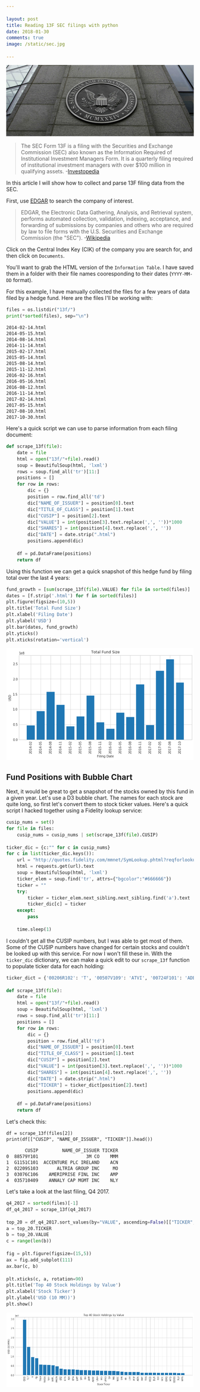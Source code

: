 ```yaml
---

layout: post
title: Reading 13F SEC filings with python
date: 2018-01-30
comments: true
image: /static/sec.jpg

---
```


![jpg](/static/sec.jpg)

> The SEC Form 13F is a filing with the Securities and Exchange Commission (SEC) also known as the Information Required of Institutional Investment Managers Form. It is a quarterly filing required of institutional investment managers with over $100 million in qualifying assets. -[Investopedia](https://www.investopedia.com/terms/f/form-13f.asp)

In this article I will show how to collect and parse 13F filing data from the SEC. 

First, use [EDGAR](https://www.sec.gov/edgar/searchedgar/companysearch.html) to search the company of interest. 

> EDGAR, the Electronic Data Gathering, Analysis, and Retrieval system, performs automated collection, validation, indexing, acceptance, and forwarding of submissions by companies and others who are required by law to file forms with the U.S. Securities and Exchange Commission (the "SEC"). -[Wikipedia](https://en.wikipedia.org/wiki/EDGAR)

Click on the Central Index Key (CIK) of the company you are search for, and then click on `Documents`. 

You'll want to grab the HTML version of the `Information Table`. I have saved them in a folder with their file names cooresponding to their dates (`YYYY-MM-DD` format). 

For this example, I have manually collected the files for a few years of data filed by a hedge fund. Here are the files I'll be working with: 

```python
files = os.listdir("13f/")
print(*sorted(files), sep="\n")
```
```
2014-02-14.html
2014-05-15.html
2014-08-14.html
2014-11-14.html
2015-02-17.html
2015-05-14.html
2015-08-14.html
2015-11-12.html
2016-02-16.html
2016-05-16.html
2016-08-12.html
2016-11-14.html
2017-02-14.html
2017-05-15.html
2017-08-10.html
2017-10-30.html
```

Here's a quick script we can use to parse information from each filing document: 

```python
def scrape_13f(file):
    date = file
    html = open("13f/"+file).read()
    soup = BeautifulSoup(html, 'lxml')
    rows = soup.find_all('tr')[11:]
    positions = []
    for row in rows:
        dic = {}
        position = row.find_all('td')
        dic["NAME_OF_ISSUER"] = position[0].text
        dic["TITLE_OF_CLASS"] = position[1].text
        dic["CUSIP"] = position[2].text
        dic["VALUE"] = int(position[3].text.replace(',', ''))*1000
        dic["SHARES"] = int(position[4].text.replace(',', ''))
        dic["DATE"] = date.strip(".html")
        positions.append(dic)
        
    df = pd.DataFrame(positions)
    return df
```

Using this function we can get a quick snapshot of this hedge fund by filing total over the last 4 years: 

```python
fund_growth = [sum(scrape_13f(file).VALUE) for file in sorted(files)]
dates = [f.strip('.html') for f in sorted(files)]
plt.figure(figsize=(10,5))
plt.title('Total Fund Size')
plt.xlabel('Filing Date')
plt.ylabel('USD')
plt.bar(dates, fund_growth)
plt.yticks()
plt.xticks(rotation='vertical')
```

![png](/static/fund_size.png)

## Fund Positions with Bubble Chart

Next, it would be great to get a snapshot of the stocks owned by this fund in a given year. Let's use a D3 bubble chart. The names for each stock are quite long, so first let's convert them to stock ticker values. Here's a quick script I hacked together using a Fidelity lookup service: 

```python
cusip_nums = set()
for file in files:
    cusip_nums = cusip_nums | set(scrape_13f(file).CUSIP)

ticker_dic = {c:"" for c in cusip_nums}
for c in list(ticker_dic.keys()):
    url = "http://quotes.fidelity.com/mmnet/SymLookup.phtml?reqforlookup=REQUESTFORLOOKUP&productid=mmnet&isLoggedIn=mmnet&rows=50&for=stock&by=cusip&criteria="+c+"&submit=Search"
    html = requests.get(url).text
    soup = BeautifulSoup(html, 'lxml')
    ticker_elem = soup.find('tr', attrs={"bgcolor":"#666666"})
    ticker = ""
    try:
        ticker = ticker_elem.next_sibling.next_sibling.find('a').text
        ticker_dic[c] = ticker
    except:
        pass
    
    time.sleep(1)
```

I couldn't get all the CUSIP numbers, but I was able to get most of them. Some of the CUSIP numbers have changed for certain stocks and couldn't be looked up with this service. For now I won't fill these in. With the `ticker_dic` dictionary, we can make a quick edit to our `scrape_13f` function to populate ticker data for each holding: 

```python
ticker_dict = {'00206R102': 'T', '00507V109': 'ATVI', '00724F101': 'ADBE', ... }

def scrape_13f(file):
    date = file
    html = open("13f/"+file).read()
    soup = BeautifulSoup(html, 'lxml')
    rows = soup.find_all('tr')[11:]
    positions = []
    for row in rows:
        dic = {}
        position = row.find_all('td')
        dic["NAME_OF_ISSUER"] = position[0].text
        dic["TITLE_OF_CLASS"] = position[1].text
        dic["CUSIP"] = position[2].text
        dic["VALUE"] = int(position[3].text.replace(',', ''))*1000
        dic["SHARES"] = int(position[4].text.replace(',', ''))
        dic["DATE"] = date.strip(".html")
        dic["TICKER"] = ticker_dict[position[2].text]
        positions.append(dic)
        
    df = pd.DataFrame(positions)
    return df
```

Let's check this: 

```
df = scrape_13f(files[2])
print(df[["CUSIP", "NAME_OF_ISSUER", "TICKER"]].head())
```

```
       CUSIP         NAME_OF_ISSUER TICKER
0  88579Y101                  3M CO    MMM
1  G1151C101  ACCENTURE PLC IRELAND    ACN
2  02209S103       ALTRIA GROUP INC     MO
3  03076C106    AMERIPRISE FINL INC    AMP
4  035710409    ANNALY CAP MGMT INC    NLY
```

Let's take a look at the last filing, Q4 2017. 

```python
q4_2017 = sorted(files)[-1]
df_q4_2017 = scrape_13f(q4_2017)

top_20 = df_q4_2017.sort_values(by="VALUE", ascending=False)[["TICKER", "VALUE"]][:40]
a = top_20.TICKER
b = top_20.VALUE
c = range(len(b))

fig = plt.figure(figsize=(15,5))
ax = fig.add_subplot(111)
ax.bar(c, b)

plt.xticks(c, a, rotation=90)
plt.title('Top 40 Stock Holdings by Value')
plt.xlabel('Stock Ticker')
plt.ylabel('USD (10 MM))')
plt.show()
```

![png](/static/2017_filing.png)

